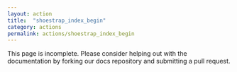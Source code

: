 ```yaml
---
layout: action
title:  "shoestrap_index_begin"
category: actions
permalink: actions/shoestrap_index_begin
---
```


This page is incomplete. Please consider helping out with the documentation by forking our docs repository and submitting a pull request.